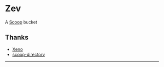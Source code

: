 # Zev

A [Scoop](http://scoop.sh) bucket

## Thanks

- [Xeno](https://github.com/Befod/Xeno)
- [scoop-directory](https://github.com/rasa/scoop-directory)

---


